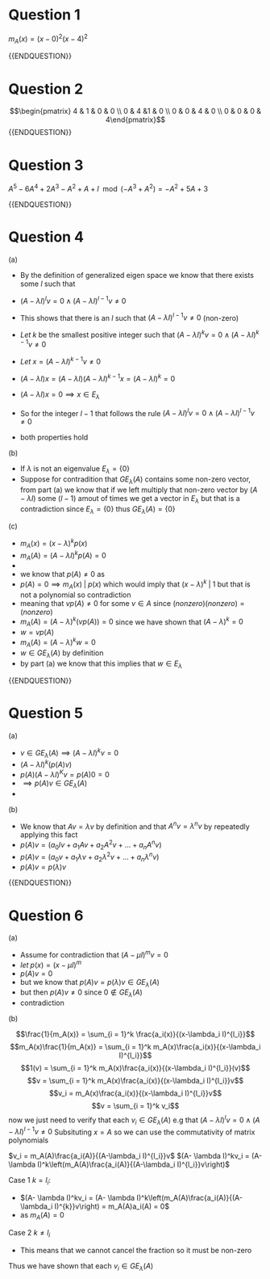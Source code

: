 # Question 1

$m_A(x) = (x-0)^2(x-4)^2$

{{ENDQUESTION}}

# Question 2

$$\begin{pmatrix} 4 & 1 & 0 & 0 \\ 0 & 4 &1 & 0  \\ 0 & 0 & 4 & 0 \\ 0 & 0 & 0 & 4\end{pmatrix}$$
{{ENDQUESTION}}

# Question 3

$A^5 -6A^4+2A^3 - A^2 + A + I \mod (-A^3 + A^2) = -A^2 +5A + 3$

{{ENDQUESTION}}

# Question 4

(a)

- By the definition of generalized eigen space we know that there exists some $l$ such that 
- $(A-\lambda I)^lv = 0 \land (A-\lambda I)^{l-1}v \neq 0$
- This shows that there is an $l$ such that $(A-\lambda I)^{l-1}v \neq 0$ (non-zero)

- $Let \; k \text{ be the smallest positive integer such that } (A-\lambda I)^kv = 0 \land (A-\lambda I)^{k-1}v \neq 0$ 
- $Let \; x = (A-\lambda I)^{k-1}v \neq 0$

- $(A-\lambda I)x = (A-\lambda I)(A-\lambda I)^{k-1}x = (A-\lambda I)^{k} = 0$
- $(A-\lambda I)x = 0 \implies x \in E_\lambda$

- So for the integer $l-1$ that follows the rule  $(A-\lambda I)^lv = 0 \land (A-\lambda I)^{l-1}v \neq 0$
- both properties hold

(b)

- If $\lambda$ is not an eigenvalue $E_\lambda = \{0\}$ 
- Suppose for contradition that $GE_\lambda(A)$ contains some non-zero vector, from part (a) we know that if we left multiply that non-zero vector by $(A-\lambda I)$ some ($l-1$) amout of times we get a vector in $E_\lambda$ but that is a contradiction since $E_\lambda = \{0\}$ thus $GE_\lambda(A) = \{0\}$

(c)

- $m_A(x) = (x-\lambda)^kp(x)$
- $m_A(A) = (A-\lambda I)^kp(A) = 0$
- 
- we know that $p(A) \neq 0$ as 
- $p(A) = 0 \implies m_A(x) \; | \; p(x)$ which would imply that $(x-\lambda)^k \;| \; 1$ but that is not a polynomial so contradiction
- meaning that $vp(A) \neq 0$ for some $v \in A$  since $(nonzero)(nonzero) = (nonzero)$
- $m_A(A) = (A-\lambda)^k(vp(A)) = 0$ since we have shown that $(A-\lambda)^k = 0$
- $w = vp(A)$
- $m_A(A) = (A - \lambda)^kw = 0$
- $w \in GE_\lambda(A)$ by definition
- by part (a) we know that this implies that $w \in E_\lambda$

{{ENDQUESTION}}

# Question 5

(a)

- $v \in GE_\lambda(A) \implies (A-\lambda I)^kv = 0$
- $(A-\lambda I)^k(p(A)v)$
- $p(A)(A-\lambda I)^Kv = p(A)0 = 0$
- $\implies p(A)v \in GE_\lambda(A)$
- 
(b)

- We know that $Av = \lambda v$ by definition and that $A^nv = \lambda^n v$ by repeatedly applying this fact
- $p(A)v = (a_0Iv + a_1Av + a_2A^2v + \dots + a_nA^nv)$
- $p(A)v = (a_0v + a_1\lambda v + a_2\lambda^2v + \dots + a_n\lambda^nv)$
- $p(A)v = p(\lambda)v$

{{ENDQUESTION}}

# Question 6

(a)

- Assume for contradiction that $(A-\mu I)^mv = 0$
- $let \; p(x) = (x - \mu I) ^m$
- $p(A)v = 0$
- but we know that $p(A)v = p(\lambda)v \in GE_\lambda(A)$
- but then $p(A)v \neq 0$ since $0 \notin GE_\lambda(A)$
- contradiction

(b)

$$\frac{1}{m_A(x)} = \sum_{i = 1}^k \frac{a_i(x)}{(x-\lambda_i I)^{l_i}}$$
$$m_A(x)\frac{1}{m_A(x)} = \sum_{i = 1}^k m_A(x)\frac{a_i(x)}{(x-\lambda_i I)^{l_i}}$$
$$1(v) = \sum_{i = 1}^k m_A(x)\frac{a_i(x)}{(x-\lambda_i I)^{l_i}}(v)$$
$$v = \sum_{i = 1}^k m_A(x)\frac{a_i(x)}{(x-\lambda_i I)^{l_i}}v$$
$$v_i = m_A(x)\frac{a_i(x)}{(x-\lambda_i I)^{l_i}}v$$
$$v = \sum_{i = 1}^k v_i$$
now we just need to verify that each $v_i \in GE_\lambda(A)$ e.g that $(A-\lambda I)^lv = 0 \land (A-\lambda I)^{l-1}v \neq 0$
Subsituting $x = A$ so we can use the commutativity of matrix polynomials

$v_i = m_A(A)\frac{a_i(A)}{(A-\lambda_i I)^{l_i}}v$
$(A- \lambda I)^kv_i = (A- \lambda I)^k\left(m_A(A)\frac{a_i(A)}{(A-\lambda_i I)^{l_i}}v\right)$

Case 1 $k = l_i$:
- $(A- \lambda I)^kv_i = (A- \lambda I)^k\left(m_A(A)\frac{a_i(A)}{(A-\lambda_i I)^{k}}v\right) = m_A(A)a_i(A) = 0$ 
- as $m_A(A) = 0$

Case 2 $k \neq l_i$
- This means that we cannot cancel the fraction so it must be non-zero

Thus we have shown that each $v_i \in GE_\lambda(A)$




